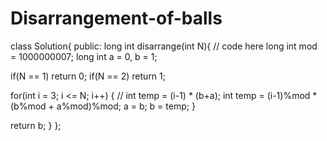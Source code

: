 # Disarrangement-of-balls

class Solution{
public:
    long int disarrange(int N){
        // code here
        long int mod = 1000000007;
long int a = 0, b = 1;

if(N == 1) return 0;
if(N == 2) return 1;

for(int i = 3; i <= N; i++)
{
// int temp = (i-1) * (b+a);
int temp = (i-1)%mod * (b%mod + a%mod)%mod;
a = b;
b = temp;
}

return b;
    }
};
